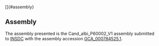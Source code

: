 []{#assembly}

Assembly
--------

The assembly presented is the Cand\_albi\_P60002\_V1 assembly submitted
to [INSDC](http://www.insdc.org) with the assembly accession
[GCA\_000784525.1](http://www.ebi.ac.uk/ena/data/view/GCA_000784525.1).
